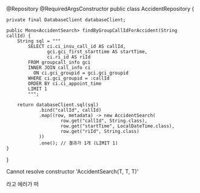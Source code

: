 @Repository
@RequiredArgsConstructor
public class AccidentRepository {

    private final DatabaseClient databaseClient;

    public Mono<AccidentSearch> findByGroupCallIdForAccident(String callId) {
        String sql = """
            SELECT ci.ci_insu_call_id AS callId,
                   gci.gci_first_starttime AS startTime,
                   ci.ri_id AS riId
            FROM groupcall_info gci
            INNER JOIN call_info ci
              ON ci.gci_groupid = gci.gci_groupid
            WHERE ci.gci_groupid = :callId
            ORDER BY ci.ci_appoint_time
            LIMIT 1
            """;

        return databaseClient.sql(sql)
                .bind("callId", callId)
                .map((row, metadata) -> new AccidentSearch(
                        row.get("callId", String.class),
                        row.get("startTime", LocalDateTime.class),
                        row.get("riId", String.class)
                ))
                .one(); // 결과가 1개 (LIMIT 1)
    }
}

Cannot resolve constructor 'AccidentSearch(T, T, T)'

라고 에러가 떠
